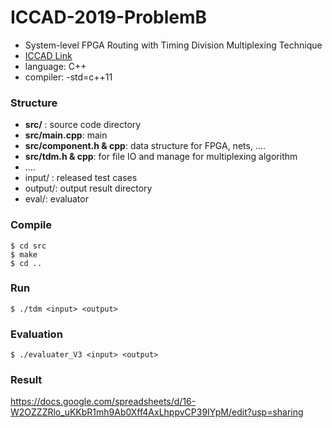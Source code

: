 # ICCAD-2019-ProblemB
- System-level FPGA Routing with Timing Division Multiplexing Technique
- [ICCAD Link](http://iccad-contest.org/2019/problems.html)
- language: C++
- compiler: -std=c++11

### Structure
- **src/** : source code directory
- **src/main.cpp**: main 
- **src/component.h & cpp**: data structure for FPGA, nets, ....
- **src/tdm.h & cpp**: for file IO and manage for multiplexing algorithm
- ....
- input/ : released test cases
- output/: output result directory
- eval/: evaluator

### Compile
```
$ cd src
$ make
$ cd ..
```

### Run 
```
$ ./tdm <input> <output>
```

### Evaluation
```
$ ./evaluater_V3 <input> <output>
```

### Result
https://docs.google.com/spreadsheets/d/16-W2OZZZRlo_uKKbR1mh9Ab0Xff4AxLhppvCP39IYpM/edit?usp=sharing